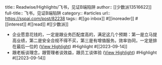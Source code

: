 title:: Readwise/Highlights/飞书，见证B端陷阱
author:: [[少数派13516622]]
full-title:: 飞书，见证B端陷阱
category:: #articles
url:: https://sspai.com/post/82238
tags:: #[[go inbox]] #[[inoreader]] #[[interest]] #[[read]] #[[少数派]]
- 企业愿意花钱的，一定是跟业务匹配度高的，满足这几个预期：第一是立马提高业绩，第二是安全合规不得不买，第三是有增值服务。效率协同，一定是排在最后一位的 ([View Highlight](https://read.readwise.io/read/01ha8rjse8tskz75apmg7s16dw)) #Highlight #[[2023-09-14]]
- 跟老板谈理念，跟管理者谈效益，跟员工谈体验 ([View Highlight](https://read.readwise.io/read/01ha8rk70emwd1xwdzvfq9ndx6)) #Highlight #[[2023-09-14]]